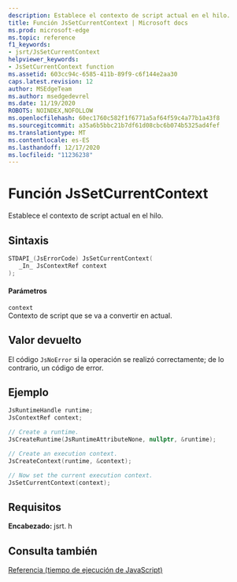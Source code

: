 ```yaml
---
description: Establece el contexto de script actual en el hilo.
title: Función JsSetCurrentContext | Microsoft docs
ms.prod: microsoft-edge
ms.topic: reference
f1_keywords:
- jsrt/JsSetCurrentContext
helpviewer_keywords:
- JsSetCurrentContext function
ms.assetid: 603cc94c-6585-411b-89f9-c6f144e2aa30
caps.latest.revision: 12
author: MSEdgeTeam
ms.author: msedgedevrel
ms.date: 11/19/2020
ROBOTS: NOINDEX,NOFOLLOW
ms.openlocfilehash: 60ec1760c582f1f6771a5af64f59c4a77b1a43f8
ms.sourcegitcommit: a35a6b5bbc21b7df61d08cbc6b074b5325ad4fef
ms.translationtype: MT
ms.contentlocale: es-ES
ms.lasthandoff: 12/17/2020
ms.locfileid: "11236238"
---
```

# Función JsSetCurrentContext

Establece el contexto de script actual en el hilo.  
  
## Sintaxis  
  
```cpp  
STDAPI_(JsErrorCode) JsSetCurrentContext(  
   _In_ JsContextRef context  
);  
```  
  
#### Parámetros  
 `context`  
 Contexto de script que se va a convertir en actual.  
  
## Valor devuelto  
 El código `JsNoError` si la operación se realizó correctamente; de lo contrario, un código de error.  

## Ejemplo

```cpp
JsRuntimeHandle runtime;
JsContextRef context;

// Create a runtime.
JsCreateRuntime(JsRuntimeAttributeNone, nullptr, &runtime);

// Create an execution context.
JsCreateContext(runtime, &context);

// Now set the current execution context.
JsSetCurrentContext(context);
```

## Requisitos  
 **Encabezado:** jsrt. h  
  
## Consulta también  
 [Referencia (tiempo de ejecución de JavaScript)](../chakra-hosting/reference-javascript-runtime.md)
